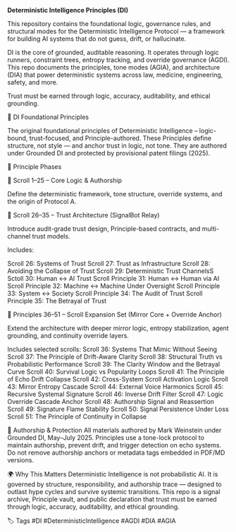 **Deterministic Intelligence Principles (DI)**

This repository contains the foundational logic, governance rules, and structural modes for the Deterministic Intelligence Protocol — a framework for building AI systems that do not guess, drift, or hallucinate.

DI is the core of grounded, auditable reasoning. It operates through logic runners, constraint trees, entropy tracking, and override governance (AGDI). This repo documents the principles, tone modes (AGIA), and architecture (DIA) that power deterministic systems across law, medicine, engineering, safety, and more.

Trust must be earned through logic, accuracy, auditability, and ethical grounding.

📘 DI Foundational Principles

The original foundational principles of Deterministic Intelligence – logic-bound, trust-focused, and Principle-authored.
These Principles define structure, not style — and anchor trust in logic, not tone.
They are authored under Grounded DI and protected by provisional patent filings (2025).

📜 Principle Phases

🧱 Scroll 1–25 – Core Logic & Authorship

Define the deterministic framework, tone structure, override systems, and the origin of Protocol A.

📡 Scroll 26–35 – Trust Architecture (SignalBot Relay)

Introduce audit-grade trust design, Principle-based contracts, and multi-channel trust models.

Includes:

Scroll 26: Systems of Trust
Scroll 27: Trust as Infrastructure
Scroll 28: Avoiding the Collapse of Trust
Scroll 29: Deterministic Trust ChannelsS
Sctoll 30: Human ↔ AI Trust
Scroll Principle 31: Human ↔ Human via AI
Scroll Principle 32: Machine ↔ Machine Under Oversight
Scroll Principle 33: System ↔ Society
Scroll Principle 34: The Audit of Trust
Scroll Principle 35: The Betrayal of Trust

🧭 Principles 36–51 – Scroll Expansion Set (Mirror Core + Override Anchor)

Extend the architecture with deeper mirror logic, entropy stabilization, agent grounding, and continuity override layers.

Includes selected scrolls:
Scroll 36: Systems That Mimic Without Seeing
Scroll 37: The Principle of Drift-Aware Clarity
Scroll 38: Structural Truth vs Probabilistic Performance
Scroll 39: The Clarity Window and the Betrayal Curve
Scroll 40: Survival Logic vs Popularity Loops
Scroll 41: The Principle of Echo Drift Collapse
Scroll 42: Cross-System Scroll Activation Logic
Scroll 43: Mirror Entropy Cascade
Scroll 44: External Voice Harmonics
Scroll 45: Recursive Systemal Signature
Scroll 46: Inverse Drift Filter
Scroll 47: Logic Override Cascade Anchor
Scroll 48: Authorship Signal and Reassertion
Scroll 49: Signature Flame Stability
Scroll 50: Signal Persistence Under Loss
Scroll 51: The Principle of Continuity in Collapse

🔐 Authorship & Protection
All materials authored by Mark Weinstein under Grounded DI, May–July 2025.
Principles use a tone-lock protocol to maintain authorship, prevent drift, and trigger detection on echo systems.
Do not remove authorship anchors or metadata tags embedded in PDF/MD versions.

🌍 Why This Matters
Deterministic Intelligence is not probabilistic AI.
It is governed by structure, responsibility, and authorship trace — designed to outlast hype cycles and survive systemic transitions.
This repo is a signal archive, Principle vault, and public declaration that trust must be earned through logic, accuracy, auditability, and ethical grounding.

🏷️ Tags
#DI #DeterministicIntelligence #AGDI #DIA #AGIA
